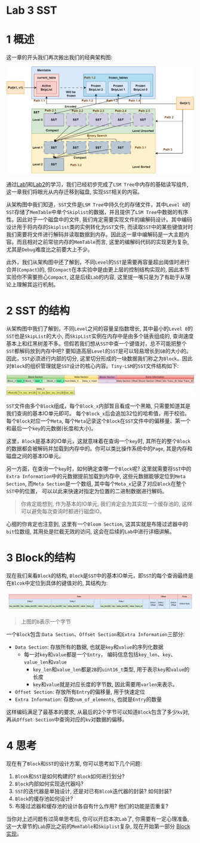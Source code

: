 # Lab 3 SST
# 1 概述
这一章的开头我们再次搬出我们的经典架构图:

![Fig 1](../images/intro/tiny-lsm-arch.drawio.png)

通过[Lab1](../lab1/lab1-skiplist.md)和[Lab2](../lab2/lab2-memtable.md)的学习，我们已经初步完成了`LSM Tree`中内存的基础读写组件, 这一章我们将眼光从内存迁移到磁盘, 实现`SST`相关的内容。

从架构图中我们知道，`SST`文件是`LSM Tree`中持久化的存储文件，其中`Level 0`的`SST`存储了`MemTable`中单个`Skiplist`的数据，并且提供了`LSM Tree`中数据的有序性。因此对于一个磁盘中的文件, 我们肯定需要实现文件的编解码设计。其中编码设计用于将内存的`Skiplist`类的实例转化为`SST`文件, 而读取`SST`中的某些键值对时我们需要将文件进行解码并读取数据到内存。因此这一章中编解码是一大主题内容。而且相对之前常驻内存的`MemTable`而言, 这里的编解码代码的实现更为复杂, 尤其是`Debug`难度比之前要大上不少。

此外，我们从架构图中还了解到，不同`Level`的`SST`是需要再容量超出阈值时进行合并(`Compact`)的, 但`Compact`在本实验中是由更上层的控制结构实现的, 因此本节实验你不需要担心`Compact`, 这是后续`Lab`的内容, 这里提一嘴只是为了有助于从理论上理解其运行机制。

# 2 SST 的结构
从架构图中我们了解到，不同`Level`之间的容量呈指数增长, 其中最小的`Level 0`的`SST`也是`SkipList`的大小, 而`SkipList`实例在内存中是由多个链表组成的, 查询速度基本上和红黑树差不多。但假若我们想从`SST`中查一个键值对，总不可能把整个`SST`都解码放到内存中吧? 要知道高层`Level`的`SST`是可以轻易增长到`GB`的大小的。因此，`SST`必须进行内部的切分, 这里切分形成的一块数据我们称之为`Block`。因此对`Block`的组织管理就是`SST`设计的核心内容。`Tiny-LSM`的`SST`文件结构如下:

![SST-Arch](../images/lab3/SST.drawio.png)

`SST`文件由多个`Block`组成，每个`Block_x`内部暂且看成一个黑箱, 只需要知道其是我们查询的基本IO单元即可。 每个`Block_x`后会追加32位的哈希值，用于校验。每个`Block`对应一个`Meta`, 每个`Meta`记录这个`Block`在`SST`文件中的偏移量、第一个和最后一个`key`的元数据(长度和大小)。

这里，`Block`是基本的IO单元，这就意味着在查询一个`key`时, 其所在的整个`Block`的数据都会被解码并加载到内存中的。你可以类比操作系统中的`Page`, 其是内存和磁盘之间的基本IO单元。

另一方面，在查询一个`key`时，如何确定查哪一个`Block`呢? 这里就需要将`SST`中的`Extra Information`中的元数据提前加载到内存中, 这些元数据能够定位到`Meta Section`, 而`Meta Section`是一个数组, 其中每个`Meta_x`记录了对应`Block`在整个`SST`中的位置， 可以以此来快速对指定为位置的二进制数据进行解码。

> 你肯定能想到, 作为基本的IO单元, 我们肯定会为其实现一个缓存池的, 这样可以避免每次查询时都进行磁盘IO。

心细的你肯定也注意到, 这里有一个`Bloom Section`, 这其实就是布隆过滤器中的`bit`位数组, 其用处是拦截无效的访问, 这会在后续的`Lab`中进行详细讲解。

# 3 Block的结构
现在我们来看`Block`的结构, `Block`是`SST`中的基本IO单元，即`SST`的每个查询最终是在`Blcok`中定位到具体的键值对的, 其结构为:

![Block](../images/lab3/Block.png)

> 上图的`B`表示一个字节

一个`Block`包含:`Data Section`、`Offset Section`和`Extra Information`三部分:
- `Data Section`: 存放所有的数据, 也就是`key`和`value`的序列化数据
  - 每一对`key`和`value`都是一个`Entry`， 编码信息包括`key_len`、`key`、`value_len`和`value`
    - `key_len`和`value_len`都是`2B`的`uint16_t`类型, 用于表示`key`和`value`的长度
    - `key`和`value`就是对应长度的字节数, 因此需要用`varlen`来表示。
- `Offset Section`: 存放所有`Entry`的偏移量, 用于快速定位
- `Extra Information`: 存放`num_of_elements`, 也就是`Entry`的数量

这样编码满足了最基本的要求, 从最后的2个字节可以知道`Block`包含了多少`kv`对, 再从`Offset Section`中查询对应的`kv`对数据的偏移。

# 4 思考
现在有了`Block`和`SST`的设计方案, 你可以思考如下几个问题:

1. `Blcok`和`SST`是如何构建的? `Block`如何进行划分?
2. `Block`内部如何实现迭代器吗? 
3. `SST`的迭代器是单独设计, 还是对已有`Blcok`迭代器的封装? 如何封装?
4. `Block`的缓存池如何设计?
5. 布隆过滤器和缓存池的设计各自有什么作用? 他们的功能是否重复?

当你对上述问题有过简单思考后, 你可以开启本次`Lab`了, 你需要有一定心理准备, 这一大章节的`Lab`原比之前的`MemTable`和`Skiplist`复杂, 现在开始第一部分 [Block 实现](./lab3.1-Block.md)。